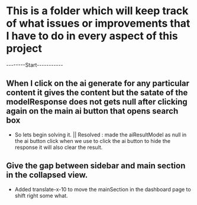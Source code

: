 # This is a folder which will keep track of what issues or improvements that I have to do in every aspect of this project

--------Start-----------

## When I click on the ai generate for any particular content it gives the content but the satate of the modelResponse does not gets null after clicking again on the main ai button that opens search box
- So lets begin solving it. || Resolved : made the aiResultModel as null in the ai button click when we use to click the ai button to hide the response it will also clear the result.

## Give the gap between sidebar and main section in the collapsed view.
- Added translate-x-10 to move the mainSection in the dashboard page to shift right some what.
